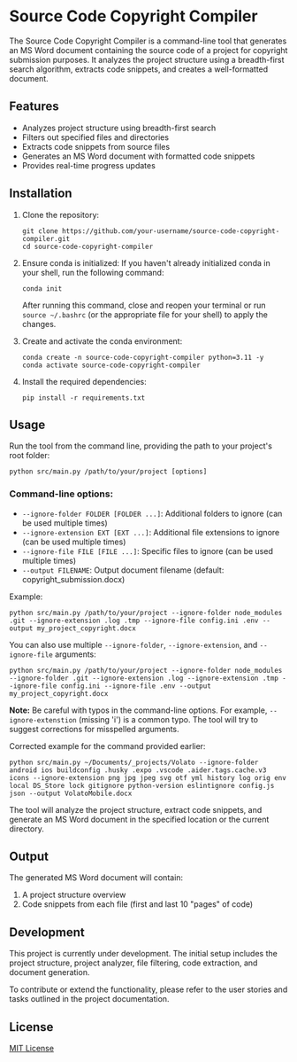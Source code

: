 # Source Code Copyright Compiler

The Source Code Copyright Compiler is a command-line tool that generates an MS Word document containing the source code of a project for copyright submission purposes. It analyzes the project structure using a breadth-first search algorithm, extracts code snippets, and creates a well-formatted document.

## Features

- Analyzes project structure using breadth-first search
- Filters out specified files and directories
- Extracts code snippets from source files
- Generates an MS Word document with formatted code snippets
- Provides real-time progress updates

## Installation

1. Clone the repository:
   ```
   git clone https://github.com/your-username/source-code-copyright-compiler.git
   cd source-code-copyright-compiler
   ```

2. Ensure conda is initialized:
   If you haven't already initialized conda in your shell, run the following command:
   ```
   conda init
   ```
   After running this command, close and reopen your terminal or run `source ~/.bashrc` (or the appropriate file for your shell) to apply the changes.

3. Create and activate the conda environment:
   ```
   conda create -n source-code-copyright-compiler python=3.11 -y
   conda activate source-code-copyright-compiler
   ```

4. Install the required dependencies:
   ```
   pip install -r requirements.txt
   ```

## Usage

Run the tool from the command line, providing the path to your project's root folder:

```
python src/main.py /path/to/your/project [options]
```

### Command-line options:

- `--ignore-folder FOLDER [FOLDER ...]`: Additional folders to ignore (can be used multiple times)
- `--ignore-extension EXT [EXT ...]`: Additional file extensions to ignore (can be used multiple times)
- `--ignore-file FILE [FILE ...]`: Specific files to ignore (can be used multiple times)
- `--output FILENAME`: Output document filename (default: copyright_submission.docx)

Example:
```
python src/main.py /path/to/your/project --ignore-folder node_modules .git --ignore-extension .log .tmp --ignore-file config.ini .env --output my_project_copyright.docx
```

You can also use multiple `--ignore-folder`, `--ignore-extension`, and `--ignore-file` arguments:

```
python src/main.py /path/to/your/project --ignore-folder node_modules --ignore-folder .git --ignore-extension .log --ignore-extension .tmp --ignore-file config.ini --ignore-file .env --output my_project_copyright.docx
```

**Note:** Be careful with typos in the command-line options. For example, `--ignore-extenstion` (missing 'i') is a common typo. The tool will try to suggest corrections for misspelled arguments.

Corrected example for the command provided earlier:
```
python src/main.py ~/Documents/_projects/Volato --ignore-folder android ios buildconfig .husky .expo .vscode .aider.tags.cache.v3 icons --ignore-extension png jpg jpeg svg otf yml history log orig env local DS_Store lock gitignore python-version eslintignore config.js json --output VolatoMobile.docx
```

The tool will analyze the project structure, extract code snippets, and generate an MS Word document in the specified location or the current directory.

## Output

The generated MS Word document will contain:

1. A project structure overview
2. Code snippets from each file (first and last 10 "pages" of code)

## Development

This project is currently under development. The initial setup includes the project structure, project analyzer, file filtering, code extraction, and document generation.

To contribute or extend the functionality, please refer to the user stories and tasks outlined in the project documentation.

## License

[MIT License](LICENSE)